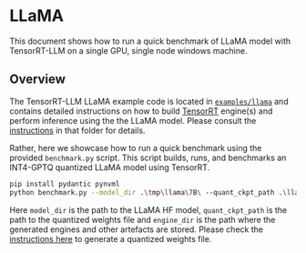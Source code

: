 # LLaMA

This document shows how to run a quick benchmark of LLaMA model with TensorRT-LLM on a single GPU, single node windows machine.

## Overview

The TensorRT-LLM LLaMA example code is located in [`examples/llama`](../../../examples/llama/) and contains detailed instructions on how to build [TensorRT](https://developer.nvidia.com/tensorrt) engine(s) and perform inference using the the LLaMA model. Please consult the [instructions](../../../examples/llama/README.md) in that folder for details.

Rather, here we showcase how to run a quick benchmark using the provided `benchmark.py` script. This script builds, runs, and benchmarks an INT4-GPTQ quantized LLaMA model using TensorRT.

```bash
pip install pydantic pynvml
python benchmark.py --model_dir .\tmp\llama\7B\ --quant_ckpt_path .\llama-7b-4bit-gs128.safetensors --engine_dir .\engines
```

Here `model_dir` is the path to the LLaMA HF model, `quant_ckpt_path` is the path to the quantized weights file and `engine_dir` is the path where the generated engines and other artefacts are stored. Please check the [instructions here](../../../examples/llama/README.md#gptq) to generate a quantized weights file.
